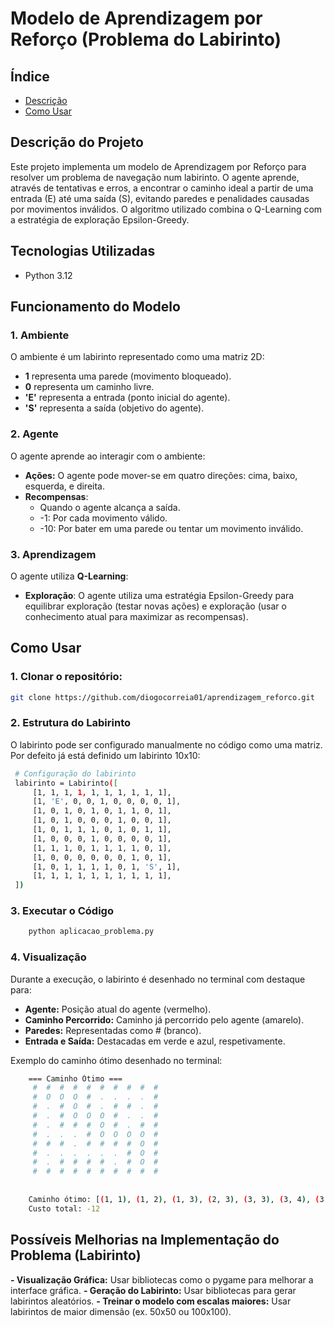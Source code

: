 # Modelo de Aprendizagem por Reforço (Problema do Labirinto)

## Índice

- [Descrição](#descrição)
- [Como Usar](#como-usar)

## Descrição do Projeto

Este projeto implementa um modelo de Aprendizagem por Reforço para resolver um problema de navegação num labirinto. O agente aprende, através de tentativas e erros, a encontrar o caminho ideal a partir de uma entrada (E) até uma saída (S), evitando paredes e penalidades causadas por movimentos inválidos. O algoritmo utilizado combina o Q-Learning com a estratégia de exploração Epsilon-Greedy.

## Tecnologias Utilizadas

- Python 3.12

## Funcionamento do Modelo

### 1. Ambiente

O ambiente é um labirinto representado como uma matriz 2D: 

- **1** representa uma parede (movimento bloqueado).
- **0** representa um caminho livre.
- **'E'** representa a entrada (ponto inicial do agente).
- **'S'** representa a saída (objetivo do agente).

### 2. Agente

O agente aprende ao interagir com o ambiente:

- **Ações:** O agente pode mover-se em quatro direções: cima, baixo, esquerda, e direita.
- **Recompensas**:
  - Quando o agente alcança a saída.
  - -1: Por cada movimento válido.
  - -10: Por bater em uma parede ou tentar um movimento inválido.

### 3. Aprendizagem

O agente utiliza **Q-Learning**:
- **Exploração**: O agente utiliza uma estratégia Epsilon-Greedy para equilibrar exploração (testar novas ações) e exploração (usar o conhecimento atual para maximizar as recompensas).

## Como Usar

### 1. Clonar o repositório:

   ```bash
   git clone https://github.com/diogocorreia01/aprendizagem_reforco.git
   ```

### 2. Estrutura do Labirinto

O labirinto pode ser configurado manualmente no código como uma matriz. Por defeito já está definido um labirinto 10x10:

   ```bash
    # Configuração do labirinto
    labirinto = Labirinto([
        [1, 1, 1, 1, 1, 1, 1, 1, 1, 1],
        [1, 'E', 0, 0, 1, 0, 0, 0, 0, 1],
        [1, 0, 1, 0, 1, 0, 1, 1, 0, 1],
        [1, 0, 1, 0, 0, 0, 1, 0, 0, 1],
        [1, 0, 1, 1, 1, 0, 1, 0, 1, 1],
        [1, 0, 0, 0, 1, 0, 0, 0, 0, 1],
        [1, 1, 1, 0, 1, 1, 1, 1, 0, 1],
        [1, 0, 0, 0, 0, 0, 0, 1, 0, 1],
        [1, 0, 1, 1, 1, 1, 0, 1, 'S', 1],
        [1, 1, 1, 1, 1, 1, 1, 1, 1, 1],
    ])
   ```
### 3. Executar o Código

```bash
    python aplicacao_problema.py
```

### 4. Visualização

Durante a execução, o labirinto é desenhado no terminal com destaque para:

- **Agente:** Posição atual do agente (vermelho).
- **Caminho Percorrido:** Caminho já percorrido pelo agente (amarelo).
- **Paredes:** Representadas como # (branco).
- **Entrada e Saída:** Destacadas em verde e azul, respetivamente.

Exemplo do caminho ótimo desenhado no terminal:
```bash
    === Caminho Ótimo ===
     #  #  #  #  #  #  #  #  #  # 
     #  O  O  O  #  .  .  .  .  # 
     #  .  #  O  #  .  #  #  .  # 
     #  .  #  O  O  O  #  .  .  # 
     #  .  #  #  #  O  #  .  #  # 
     #  .  .  .  #  O  O  O  O  # 
     #  #  #  .  #  #  #  #  O  # 
     #  .  .  .  .  .  .  #  O  # 
     #  .  #  #  #  #  .  #  O  # 
     #  #  #  #  #  #  #  #  #  # 
    
    
    Caminho ótimo: [(1, 1), (1, 2), (1, 3), (2, 3), (3, 3), (3, 4), (3, 5), (4, 5), (5, 5), (5, 6), (5, 7), (5, 8), (6, 8), (7, 8), (8, 8)]
    Custo total: -12
```

## Possíveis Melhorias na Implementação do Problema (Labirinto)

**- Visualização Gráfica:** Usar bibliotecas como o pygame para melhorar a interface gráfica.
**- Geração do Labirinto:** Usar bibliotecas para gerar labirintos aleatórios.
**- Treinar o modelo com escalas maiores:** Usar labirintos de maior dimensão (ex. 50x50 ou 100x100).
